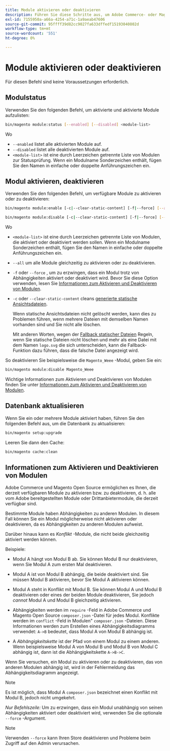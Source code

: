 ```yaml
---
title: Module aktivieren oder deaktivieren
description: Führen Sie diese Schritte aus, um Adobe Commerce- oder Magento Open Source-Module zu verwalten.
exl-id: 7155950a-a66a-4254-a71c-1a9aeab47606
source-git-commit: 95ffff39d82cc9027fa633dffedf15193040802d
workflow-type: tm+mt
source-wordcount: '551'
ht-degree: 0%

---
```


# Module aktivieren oder deaktivieren

Für diesen Befehl sind keine Voraussetzungen erforderlich.

## Modulstatus

Verwenden Sie den folgenden Befehl, um aktivierte und aktivierte Module aufzulisten:

```bash
bin/magento module:status [--enabled] [--disabled] <module-list>
```

Wo

* `--enabled` listet alle aktivierten Module auf.
* `--disabled` listet alle deaktivierten Module auf.
* `<module-list>` ist eine durch Leerzeichen getrennte Liste von Modulen zur Statusprüfung. Wenn ein Modulname Sonderzeichen enthält, fügen Sie den Namen in einfache oder doppelte Anführungszeichen ein.

## Modul aktivieren, deaktivieren

Verwenden Sie den folgenden Befehl, um verfügbare Module zu aktivieren oder zu deaktivieren:

```bash
bin/magento module:enable [-c|--clear-static-content] [-f|--force] [--all] <module-list>
```

```bash
bin/magento module:disable [-c|--clear-static-content] [-f|--force] [--all] <module-list>
```

Wo

* `<module-list>` ist eine durch Leerzeichen getrennte Liste von Modulen, die aktiviert oder deaktiviert werden sollen. Wenn ein Modulname Sonderzeichen enthält, fügen Sie den Namen in einfache oder doppelte Anführungszeichen ein.
* `--all` um alle Module gleichzeitig zu aktivieren oder zu deaktivieren.
* `-f` oder `--force` , um zu erzwingen, dass ein Modul trotz von Abhängigkeiten aktiviert oder deaktiviert wird. Bevor Sie diese Option verwenden, lesen Sie [Informationen zum Aktivieren und Deaktivieren von Modulen](#about-enabling-and-disabling-modules).
* `-c` oder `--clear-static-content` cleans [generierte statische Ansichtsdateien](../../configuration/cli/static-view-file-deployment.md).

  Wenn statische Ansichtsdateien nicht gelöscht werden, kann dies zu Problemen führen, wenn mehrere Dateien mit demselben Namen vorhanden sind und Sie nicht alle löschen.

  Mit anderen Worten, wegen der [Fallback statischer Dateien](../../configuration/cli/static-view-file-deployment.md) Regeln, wenn Sie statische Dateien nicht löschen und mehr als eine Datei mit dem Namen `logo.svg` die sich unterscheiden, kann die Fallback-Funktion dazu führen, dass die falsche Datei angezeigt wird.

So deaktivieren Sie beispielsweise die `Magento_Weee` -Modul, geben Sie ein:

```bash
bin/magento module:disable Magento_Weee
```

Wichtige Informationen zum Aktivieren und Deaktivieren von Modulen finden Sie unter [Informationen zum Aktivieren und Deaktivieren von Modulen](#about-enabling-and-disabling-modules).

## Datenbank aktualisieren

Wenn Sie ein oder mehrere Module aktiviert haben, führen Sie den folgenden Befehl aus, um die Datenbank zu aktualisieren:

```bash
bin/magento setup:upgrade
```

Leeren Sie dann den Cache:

```bash
bin/magento cache:clean
```

## Informationen zum Aktivieren und Deaktivieren von Modulen

Adobe Commerce und Magento Open Source ermöglichen es Ihnen, die derzeit verfügbaren Module zu aktivieren bzw. zu deaktivieren, d. h. alle vom Adobe bereitgestellten Module oder Drittanbietermodule, die derzeit verfügbar sind.

Bestimmte Module haben Abhängigkeiten zu anderen Modulen. In diesem Fall können Sie ein Modul möglicherweise nicht aktivieren oder deaktivieren, da es Abhängigkeiten zu anderen Modulen aufweist.

Darüber hinaus kann es *Konflikt* -Module, die nicht beide gleichzeitig aktiviert werden können.

Beispiele:

* Modul A hängt von Modul B ab. Sie können Modul B nur deaktivieren, wenn Sie Modul A zum ersten Mal deaktivieren.

* Modul A ist von Modul B abhängig, die beide deaktiviert sind. Sie müssen Modul B aktivieren, bevor Sie Modul A aktivieren können.

* Modul A steht in Konflikt mit Modul B. Sie können Modul A und Modul B deaktivieren oder eines der beiden Module deaktivieren, Sie jedoch *cannot* Modul A und Modul B gleichzeitig aktivieren.

* Abhängigkeiten werden im `require` -Feld in Adobe Commerce und Magento Open Source `composer.json` -Datei für jedes Modul. Konflikte werden im `conflict` -Feld in Modulen&quot; `composer.json` -Dateien. Diese Informationen werden zum Erstellen eines Abhängigkeitsdiagramms verwendet: `A->B` bedeutet, dass Modul A von Modul B abhängig ist.

* A *Abhängigkeitskette* ist der Pfad von einem Modul zu einem anderen. Wenn beispielsweise Modul A von Modul B und Modul B von Modul C abhängig ist, dann ist die Abhängigkeitskette `A->B->C`.

Wenn Sie versuchen, ein Modul zu aktivieren oder zu deaktivieren, das von anderen Modulen abhängig ist, wird in der Fehlermeldung das Abhängigkeitsdiagramm angezeigt.

>[!NOTE]
>
>Es ist möglich, dass Modul A `composer.json` bezeichnet einen Konflikt mit Modul B, jedoch nicht umgekehrt.

*Nur Befehlszeile:* Um zu erzwingen, dass ein Modul unabhängig von seinen Abhängigkeiten aktiviert oder deaktiviert wird, verwenden Sie die optionale `--force` -Argument.

>[!NOTE]
>
>Verwenden `--force` kann Ihren Store deaktivieren und Probleme beim Zugriff auf den Admin verursachen.
